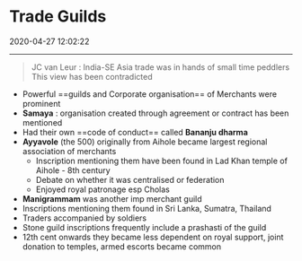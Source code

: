 # Trade Guilds
2020-04-27 12:02:22

---

>   JC van Leur : India-SE Asia trade was in hands of small time peddlers
	 This view has been contradicted
-   Powerful ==guilds and Corporate organisation== of Merchants were prominent
-   **Samaya** : organisation created through agreement or contract has been mentioned
-   Had their own ==code of conduct== called **Bananju dharma**
-   **Ayyavole** (the 500) originally from Aihole became largest regional association of merchants
    -   Inscription mentioning them have been found in Lad Khan temple of Aihole - 8th century
    -   Debate on whether it was centralised or federation
    -   Enjoyed royal patronage esp Cholas
-   **Manigrammam** was another imp merchant guild
-   Inscriptions mentioning them found in Sri Lanka, Sumatra, Thailand
-   Traders accompanied by soldiers
-   Stone guild inscriptions frequently include a prashasti of the guild
-   12th cent onwards they became less dependent on royal support, joint donation to temples, armed escorts became common

 





